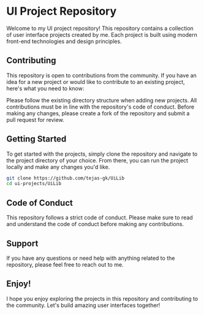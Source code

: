 # UI Project Repository
Welcome to my UI project repository! This repository contains a collection of user interface projects created by me. Each project is built using modern front-end technologies and design principles.

## Contributing
This repository is open to contributions from the community. If you have an idea for a new project or would like to contribute to an existing project, here's what you need to know:

Please follow the existing directory structure when adding new projects.
All contributions must be in line with the repository's code of conduct.
Before making any changes, please create a fork of the repository and submit a pull request for review.
## Getting Started
To get started with the projects, simply clone the repository and navigate to the project directory of your choice. From there, you can run the project locally and make any changes you'd like.

```bash
git clone https://github.com/tejas-gk/UiLib
cd ui-projects/UiLib
```
## Code of Conduct
This repository follows a strict code of conduct. Please make sure to read and understand the code of conduct before making any contributions.

## Support
If you have any questions or need help with anything related to the repository, please feel free to reach out to me.

## Enjoy!
I hope you enjoy exploring the projects in this repository and contributing to the community. Let's build amazing user interfaces together!
